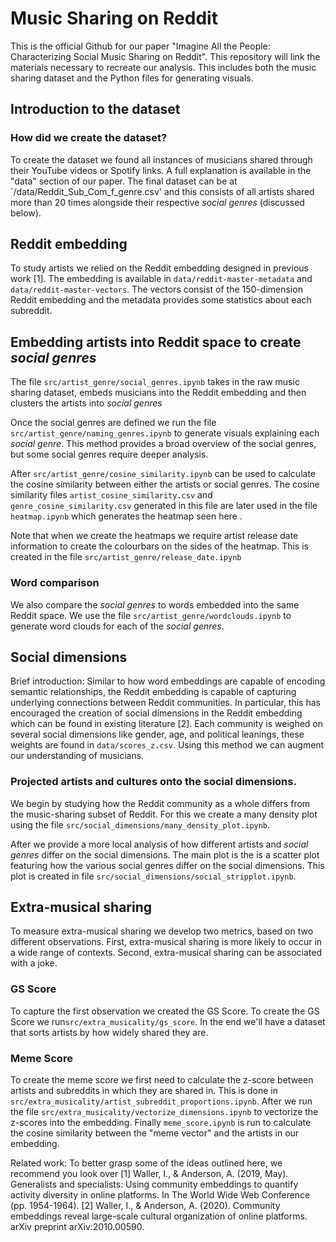 
# Music Sharing on Reddit

This is the official Github for our paper "Imagine All the People: Characterizing Social Music Sharing on Reddit". This repository will link the materials necessary to recreate our analysis. This includes both the music sharing dataset and the Python files for generating visuals. 



## Introduction to the dataset

### How did we create the dataset? 
To create the dataset we found all instances of musicians shared through their YouTube videos or Spotify links. A full explanation is available in the "data" section of our paper. The final dataset can be at `/data/Reddit_Sub_Com_f_genre.csv' and this 
consists of all artists shared more than 20 times alongside their respective *social genres* (discussed below). 

## Reddit embedding
To study artists we relied on the Reddit embedding designed in previous work [1]. The embedding is available in `data/reddit-master-metadata` and `data/reddit-master-vectors`. 
The vectors consist of the 150-dimension Reddit embedding and the metadata provides some statistics about each subreddit. 

## Embedding artists into Reddit space to create *social genres*
The file `src/artist_genre/social_genres.ipynb` takes in the raw music sharing dataset, embeds musicians into the Reddit embedding and then clusters the artists into *social genres*

Once the social genres are defined we run the file `src/artist_genre/naming_genres.ipynb` to generate visuals explaining each *social genre*. This method provides a broad overview of the social genres, but some social genres require deeper analysis. 

After `src/artist_genre/cosine_similarity.ipynb` can be used to calculate the cosine similarity between either the artists or social genres. The cosine similarity files `artist_cosine_similarity.csv` and `genre_cosine_similarity.csv` generated in this file are later used in the file `heatmap.ipynb` which generates the heatmap seen here <INCLUDE VISUAL OF THE HEATMAP>.

Note that when we create the heatmaps we require artist release date information to create the colourbars on the sides of the heatmap. This is created in the file `src/artist_genre/release_date.ipynb` 


### Word comparison
We also compare the *social genres* to words embedded into the same Reddit space.  We use the file `src/artist_genre/wordclouds.ipynb` to generate word clouds for each of the *social genres*. 


## Social dimensions
Brief introduction: Similar to how word embeddings are capable of encoding semantic relationships, the Reddit embedding is capable of capturing underlying connections between Reddit communities. In particular, this has encouraged the creation of social dimensions in the Reddit embedding which can be found in existing literature [2]. Each community is weighed on several social dimensions like gender, age, and political leanings, these weights are found in `data/scores_z.csv`. Using this method we can augment our understanding of musicians. 

### Projected artists and cultures onto the social dimensions.
We begin by studying how the Reddit community as a whole differs from the music-sharing subset of Reddit. For this we create a many density plot using the file `src/social_dimensions/many_density_plot.ipynb`. 

After we provide a more local analysis of how different artists and *social genres* differ on the social dimensions. The main plot is the is a scatter plot featuring how the various social genres differ on the social dimensions. This plot is created in file `src/social_dimensions/social_stripplot.ipynb`. 


## Extra-musical sharing
To measure extra-musical sharing we develop two metrics, based on two different observations. First, extra-musical sharing is more likely to occur in a wide range of contexts. Second, extra-musical sharing can be associated with a joke. 

### GS Score
To capture the first observation we created the GS Score. To create the GS Score we run`src/extra_musicality/gs_score`. In the end we'll have a dataset that sorts artists by how widely shared they are. 

### Meme Score
To create the meme score
we first need to calculate the z-score between artists and subreddits in which they are shared in. This is done in `src/extra_musicality/artist_subreddit_proportions.ipynb`.  After we run the file `src/extra_musicality/vectorize_dimensions.ipynb` to vectorize the z-scores into the embedding. Finally `meme_score.ipynb` is run to calculate the cosine similarity between the "meme vector" and the artists in our embedding. 


Related work:
To better grasp some of the ideas outlined here, we recommend you look over
[1] Waller, I., & Anderson, A. (2019, May). Generalists and specialists: Using community embeddings to quantify activity diversity in online platforms. In The World Wide Web Conference (pp. 1954-1964).
[2] Waller, I., & Anderson, A. (2020). Community embeddings reveal large-scale cultural organization of online platforms. arXiv preprint arXiv:2010.00590.

